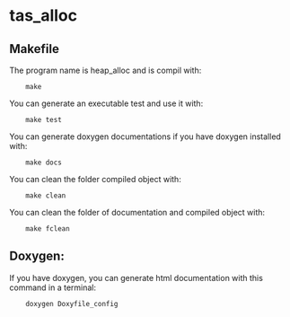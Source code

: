 # tas_alloc

## Makefile
The program name is heap_alloc and is compil with:
```console
    make
```

You can generate an executable test and use it with:
```console
    make test
```

You can generate doxygen documentations if you have doxygen installed with:
```console
    make docs
```

You can clean the folder compiled object with:
```console
    make clean
```

You can clean the folder of documentation and compiled object with:
```console
    make fclean
```

## Doxygen:
If you have doxygen, you can generate html documentation with
this command in a terminal:

```console
    doxygen Doxyfile_config
```